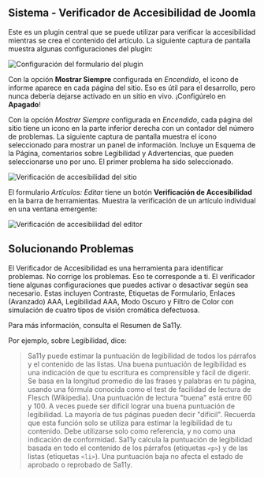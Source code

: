 <!-- Filename: jdocmanual?manual=user&heading=performance&filename=accessibility-checker.md / Display title: Comprobador de Accesibilidad  -->

## Sistema - Verificador de Accesibilidad de Joomla

Este es un plugin central que se puede utilizar para verificar la accesibilidad mientras se crea el contenido del artículo. La siguiente captura de pantalla muestra algunas configuraciones del plugin:

![Configuración del formulario del plugin](../../../en/images/performance/performance-jooa11y-plugin-form.png "Configuración del Plugin")

Con la opción **Mostrar Siempre** configurada en *Encendido*, el icono de informe aparece en cada página del sitio. Eso es útil para el desarrollo, pero nunca debería dejarse activado en un sitio en vivo. ¡Configúrelo en **Apagado**!

Con la opción *Mostrar Siempre* configurada en *Encendido*, cada página del sitio tiene un icono en la parte inferior derecha con un contador del número de problemas. La siguiente captura de pantalla muestra el icono seleccionado para mostrar un panel de información. Incluye un Esquema de la Página, comentarios sobre Legibilidad y Advertencias, que pueden seleccionarse uno por uno. El primer problema ha sido seleccionado.

![Verificación de accesibilidad del sitio](../../../en/images/performance/performance-jooa11y-site-display.png "Verificación de accesibilidad del sitio")

El formulario *Artículos: Editar* tiene un botón **Verificación de Accesibilidad** en la barra de herramientas. Muestra la verificación de un artículo individual en una ventana emergente:

![Verificación de accesibilidad del editor](../../../en/images/performance/performance-jooa11y-admin-display.png "Verificación de accesibilidad del editor")

## Solucionando Problemas

El Verificador de Accesibilidad es una herramienta para identificar problemas. No corrige los problemas. Eso te corresponde a ti. El verificador tiene algunas configuraciones que puedes activar o desactivar según sea necesario. Estas incluyen Contraste, Etiquetas de Formulario, Enlaces (Avanzado) AAA, Legibilidad AAA, Modo Oscuro y Filtro de Color con simulación de cuatro tipos de visión cromática defectuosa.

Para más información, consulta el Resumen de Sa11y.

Por ejemplo, sobre Legibilidad, dice:

> Sa11y puede estimar la puntuación de legibilidad de todos los párrafos y el contenido de las listas. Una buena puntuación de legibilidad es una indicación de que tu escritura es comprensible y fácil de digerir. Se basa en la longitud promedio de las frases y palabras en tu página, usando una fórmula conocida como el test de facilidad de lectura de Flesch (Wikipedia). Una puntuación de lectura "buena" está entre 60 y 100. A veces puede ser difícil lograr una buena puntuación de legibilidad. La mayoría de tus páginas pueden decir "difícil". Recuerda que esta función solo se utiliza para estimar la legibilidad de tu contenido. Debe utilizarse solo como referencia, y no como una indicación de conformidad. Sa11y calcula la puntuación de legibilidad basada en todo el contenido de los párrafos (etiquetas `<p>`) y de las listas (etiquetas `<li>`). Una puntuación baja no afecta el estado de aprobado o reprobado de Sa11y.

